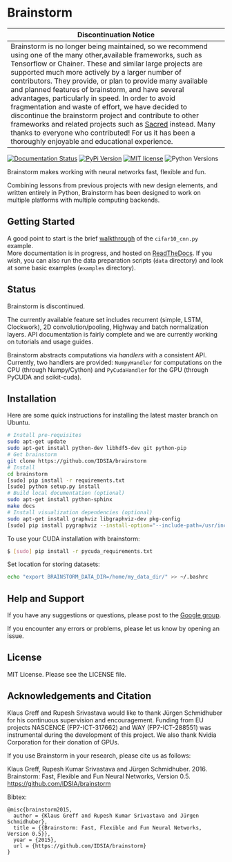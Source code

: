 Brainstorm
==========

| **Discontinuation Notice**                                                                                                                                                                                                                                                                                                                                                                                                                                                                                                                                                                                                                                                                                                                  |
|-----------------------------------------------------------------------------------------------------------------------------------------------------------------------------------------------------------------------------------------------------------------------------------------------------------------------------------------------------------------------------------------------------------------------------------------------------------------------------------------------------------------------------------------------------------------------------------------------------------------------------------------------------------------------------------------------------------------------------------------|
| Brainstorm is no longer being maintained, so we recommend using one of the many other,available frameworks, such as Tensorflow or Chainer. These and similar large projects are supported much more actively by a larger number of contributors.  They provide, or plan to provide many available and planned features of brainstorm, and have several advantages, particularly in speed. In order to avoid fragmentation and waste of effort, we have decided to discontinue the brainstorm project and contribute to other frameworks and related projects such as [Sacred](https://github.com/IDSIA/sacred) instead.  Many thanks to everyone who contributed! For us it has been a thoroughly enjoyable and educational experience. |


[![Documentation Status](https://img.shields.io/badge/docs-latest-brightgreen.svg?style=flat-square)](http://brainstorm.readthedocs.org/en/latest)
[![PyPi Version](https://img.shields.io/pypi/v/brainstorm.svg?style=flat-square)](https://pypi.python.org/pypi/brainstorm)
[![MIT license](https://img.shields.io/github/license/mashape/apistatus.svg?style=flat-square)](http://choosealicense.com/licenses/mit)
![Python Versions](https://img.shields.io/pypi/pyversions/brainstorm.svg?style=flat-square)

Brainstorm makes working with neural networks fast, flexible and fun.

Combining lessons from previous projects with new design elements, and written entirely in Python, Brainstorm has been designed to work on multiple platforms with multiple computing backends.


Getting Started
---------------
A good point to start is the brief [walkthrough](https://brainstorm.readthedocs.org/en/latest/walkthrough.html) of the ``cifar10_cnn.py`` example.  
More documentation is in progress, and hosted on [ReadTheDocs](https://brainstorm.readthedocs.org/en/latest/).
If you wish, you can also run the data preparation scripts (``data`` directory) and look at some basic examples (``examples`` directory).

Status
------
Brainstorm is discontinued. 

The currently available feature set includes recurrent (simple, LSTM, Clockwork), 2D convolution/pooling, Highway and batch normalization layers. API documentation is fairly complete and we are currently working on tutorials and usage guides.

Brainstorm abstracts computations via *handlers* with a consistent API. Currently, two handlers are provided: `NumpyHandler` for computations on the CPU (through Numpy/Cython) and `PyCudaHandler` for the GPU (through PyCUDA and scikit-cuda).

Installation
------------
Here are some quick instructions for installing the latest master branch on Ubuntu.

```bash
# Install pre-requisites
sudo apt-get update
sudo apt-get install python-dev libhdf5-dev git python-pip
# Get brainstorm
git clone https://github.com/IDSIA/brainstorm
# Install
cd brainstorm
[sudo] pip install -r requirements.txt
[sudo] python setup.py install
# Build local documentation (optional)
sudo apt-get install python-sphinx
make docs
# Install visualization dependencies (optional)
sudo apt-get install graphviz libgraphviz-dev pkg-config
[sudo] pip install pygraphviz --install-option="--include-path=/usr/include/graphviz" --install-option="--library-path=/usr/lib/graphviz/"
```
To use your CUDA installation with brainstorm:
```bash
$ [sudo] pip install -r pycuda_requirements.txt
```
Set location for storing datasets:
```bash
echo "export BRAINSTORM_DATA_DIR=/home/my_data_dir/" >> ~/.bashrc
```

Help and Support
----------------

If you have any suggestions or questions, please post to the [Google group](https://groups.google.com/forum/#!forum/mailstorm).

If you encounter any errors or problems, please let us know by opening an issue.

License
-------

MIT License. Please see the LICENSE file.

Acknowledgements and Citation
-----------------------------

Klaus Greff and Rupesh Srivastava would like to thank Jürgen Schmidhuber for his continuous supervision and encouragement.
Funding from EU projects NASCENCE (FP7-ICT-317662) and WAY (FP7-ICT-288551) was instrumental during the development of this project.
We also thank Nvidia Corporation for their donation of GPUs.

If you use Brainstorm in your research, please cite us as follows:

Klaus Greff, Rupesh Kumar Srivastava and Jürgen Schmidhuber. 2016. Brainstorm: Fast, Flexible and Fun Neural Networks, Version 0.5. https://github.com/IDSIA/brainstorm

Bibtex:
```
@misc{brainstorm2015,
  author = {Klaus Greff and Rupesh Kumar Srivastava and Jürgen Schmidhuber},
  title = {{Brainstorm: Fast, Flexible and Fun Neural Networks, Version 0.5}},
  year = {2015},
  url = {https://github.com/IDSIA/brainstorm}
}
```
